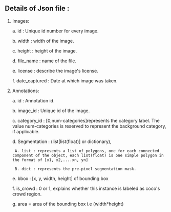 ## Details of Json file :

1. Images:

    a. id : Unique id number for every image.
  
    b. width : width of the image.
  
    c. height : height of the image.
  
     d. file_name : name of the file.
  
     e. license : describe the image's license.
     
     f. date_captured : Date at which image was taken.
  
2. Annotations:

    a. id : Annotation id.
    
    b. image_id : Unique id of the image.
    
    c. category_id : [0,num-categories]represents the category label. The value num-categories is reserved to 
                      represent the background category, if applicable.
    
    d. Segmentation : (list[list(float)] or dictionary), 
    
        A. list : represents a list of polygons, one for each connected component of the object, each list(float) is one simple polygon in the format of [x1, x2,....xn, yn]
        
        B. dict : represents the pre-pixel segmentation mask.
        
    e. bbox : [x, y, width, height] of bounding box
    
    f. is_crowd : 0 or 1, explains whether this instance is labeled as coco's crowd region.
    
    g. area = area of the bounding box i.e (width*height)
    
